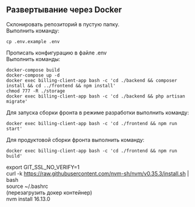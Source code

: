 ## Развертывание через Docker
Склонировать репозиторий в пустую папку.  
Выполнить команду:
```
cp .env.example .env
```
Прописать конфигурацию в файле .env  
Выполнить команды:
```
docker-compose build
docker-compose up -d
docker exec billing-client-app bash -c 'cd ./backend && composer install && cd ../frontend && npm install'
chmod 777 -R ./storage
docker exec billing-client-app bash -c 'cd ./backend && php artisan migrate'
```
Для запуска сборки фронта в режиме разработки выполнить команду:
```
docker exec billing-client-app bash -c 'cd ./frontend && npm run start'
```
Для продуктовой сборки фронта выполнить команду:
```
docker exec billing-client-app bash -c 'cd ./frontend && npm run build'
```


export GIT_SSL_NO_VERIFY=1<br>
curl -k https://raw.githubusercontent.com/nvm-sh/nvm/v0.35.3/install.sh | bash<br>
source ~/.bashrc<br>
(перезагрузить докер контейнер)<br>
nvm install 16.13.0<br>
